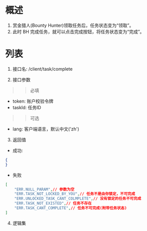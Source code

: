 # 概述

1. 赏金猎人(Bounty Hunter)领取任务后，任务状态变为“领取”。
2. 此时 BH 完成任务，就可以点击完成按钮，将任务状态变为“完成”。

# 列表

1. 接口名: /client/task/complete

2. 接口参数

>>必填
* token: 账户校验令牌
* taskId: 任务ID

>>可选
* lang: 客户端语言，默认中文('zh')

3. 返回值
* 成功:
```json
{
}
```

* 失败
```json
[
    "ERR.NULL_PARAM",// 参数为空
    "ERR.TASK_NOT_LOCKED_BY_YOU",// 任务不是由你锁定，不可完成
    "ERR.UNLOCKED_TASK_CANT_COLMPLETE",// 没有锁定的任务不可完成
    "ERR.TASK_NOT_EXISTED",// 任务不存在
    "ERR.TASK_CANT_COMPLETE",// 任务不可完成(附带任务状态)
]
```

4. 逻辑集